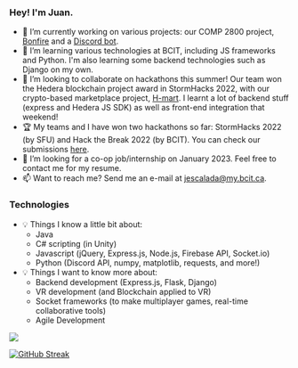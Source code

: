 ### Hey! I'm Juan.

- 🔭 I’m currently working on various projects: our COMP 2800 project, [Bonfire](https://github.com/jescalada/2800_202210_DTC17) and a [Discord bot](https://github.com/jescalada/oppai-chan/).
- 🌱 I’m learning various technologies at BCIT, including JS frameworks and Python. I'm also learning some backend technologies such as Django on my own.
- 👯 I’m looking to collaborate on hackathons this summer! Our team won the Hedera blockchain project award in StormHacks 2022, with our crypto-based marketplace project, [H-mart](https://github.com/jescalada/h-mart). I learnt a lot of backend stuff (express and Hedera JS SDK) as well as front-end integration that weekend!
- 🏆 My teams and I have won two hackathons so far: StormHacks 2022 (by SFU) and Hack the Break 2022 (by BCIT). You can check our submissions [here](https://devpost.com/jescalada).
- 🤔 I’m looking for a co-op job/internship on January 2023. Feel free to contact me for my resume.
- 📫 Want to reach me? Send me an e-mail at [jescalada@my.bcit.ca](mailto:jescalada@my.bcit.ca).

### Technologies
- 💡 Things I know a little bit about:
  - Java
  - C# scripting (in Unity)
  - Javascript (jQuery, Express.js, Node.js, Firebase API, Socket.io)
  - Python (Discord API, numpy, matplotlib, requests, and more!)
- 💡 Things I want to know more about:
  - Backend development (Express.js, Flask, Django)
  - VR development (and Blockchain applied to VR)
  - Socket frameworks (to make multiplayer games, real-time collaborative tools)
  - Agile Development

<img src="https://github-readme-stats.vercel.app/api?username=jescalada&theme=synthwave&count_private=true&show_icons=true">

[![GitHub Streak](http://github-readme-streak-stats.herokuapp.com?user=jescalada&theme=elegant&date_format=M%20j%5B%2C%20Y%5D)](https://git.io/streak-stats)

